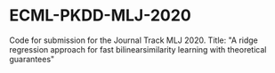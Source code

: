 # ECML-PKDD-MLJ-2020
Code for submission for the Journal Track MLJ 2020. Title: "A ridge regression approach for fast bilinearsimilarity learning with theoretical guarantees"
